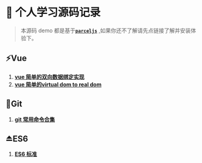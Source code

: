 # 🐼 个人学习源码记录

> 本源码 demo 都是基于[**`parceljs`**](https://parceljs.org/) ,如果你还不了解请先点链接了解并安装体验下。

## ⚡Vue

1. [**vue 简单的双向数据绑定实现**](./vue/sample-demo/Readme.md)
2. [**vue 简单的virtual dom to real dom**](./vue/virtualDom/Readme.md)

## 📌Git

1. [**git 常用命令合集**](./git/common-commands/Readme.md)

## ⏏ES6

1. [**ES6 标准**](./ES6/Readme.md)